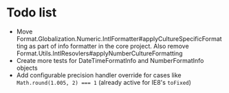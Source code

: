# Todo list

- Move Format.Globalization.Numeric.IntlFormatter#applyCultureSpecificFormatting as part of info formatter in the core project.
Also remove Format.Utils.IntlResovlers#applyNumberCultureFormatting
- Create more tests for DateTimeFormatInfo and NumberFormatInfo objects
- Add configurable precision handler override for cases like `Math.round(1.005, 2) === 1` (already active for IE8's `toFixed`)
